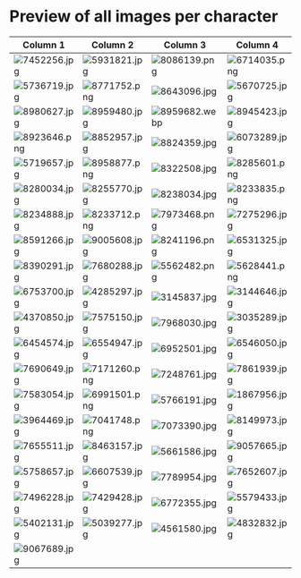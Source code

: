 # Preview of all images per character
| Column 1 | Column 2 | Column 3 | Column 4 |
|---------|---------|---------|---------|
| ![7452256.jpg](https://cdn.donmai.us/180x180/63/08/63081368093489e52faa973b6384a125.jpg) | ![5931821.jpg](https://cdn.donmai.us/180x180/a6/7e/a67eed58a9e8796ee84eb7057704f01f.jpg) | ![8086139.png](https://cdn.donmai.us/180x180/c6/56/c656613a8c3cf0142fd8404e2b3e9309.jpg) | ![6714035.png](https://cdn.donmai.us/180x180/05/ac/05acd70d7ad25e8aeb8590eafeed0d73.jpg) |
| ![5736719.jpg](https://cdn.donmai.us/180x180/ae/f3/aef3b3fd04e76c3159c3f5c7a75e5883.jpg) | ![8771752.png](https://cdn.donmai.us/180x180/5f/2a/5f2a8843efc3afa109510845f51335ff.jpg) | ![8643096.jpg](https://cdn.donmai.us/180x180/9c/ab/9caba22f5cba96efbdc5a4a738fe5b3c.jpg) | ![5670725.jpg](https://cdn.donmai.us/180x180/83/0c/830cdbb700d4ed21565e3c21d95b7e2a.jpg) |
| ![8980627.jpg](https://cdn.donmai.us/180x180/0b/72/0b726576a7edf7fd20df3cd10c804994.jpg) | ![8959480.jpg](https://cdn.donmai.us/180x180/03/75/03756995a1104691f80927a9b1a18239.jpg) | ![8959682.webp](https://cdn.donmai.us/180x180/47/cd/47cd17c4ff8da88cd212b705b307a4c0.jpg) | ![8945423.jpg](https://cdn.donmai.us/180x180/75/ac/75ace2447359350bd1e1b9d74cf26023.jpg) |
| ![8923646.png](https://cdn.donmai.us/180x180/89/54/8954af0896f56b5ee0761cb3932e934c.jpg) | ![8852957.jpg](https://cdn.donmai.us/180x180/cb/c0/cbc0aa04de437840bf9a64fb4925e721.jpg) | ![8824359.jpg](https://cdn.donmai.us/180x180/7f/bb/7fbb92e87a168f102576ff9621319cbf.jpg) | ![6073289.jpg](https://cdn.donmai.us/180x180/b4/bc/b4bc5e96f8a30847ba08e6a7edc12837.jpg) |
| ![5719657.jpg](https://cdn.donmai.us/180x180/be/84/be84edf64374fa3289cee9b28c458194.jpg) | ![8958877.png](https://cdn.donmai.us/180x180/a2/9c/a29cbb81b1f75ca67e452253d7e43d67.jpg) | ![8322508.jpg](https://cdn.donmai.us/180x180/3f/17/3f17d49fc9f84aeb6cd61e0585e4b307.jpg) | ![8285601.png](https://cdn.donmai.us/180x180/c1/72/c17210c0516eb8c33d0a31b56025f69a.jpg) |
| ![8280034.jpg](https://cdn.donmai.us/180x180/ee/44/ee44cc6fbc58fbe5bdee2b5f0bd9183f.jpg) | ![8255770.jpg](https://cdn.donmai.us/180x180/c7/8e/c78e8f807ab6b7bde06d0eac114d650d.jpg) | ![8238034.jpg](https://cdn.donmai.us/180x180/bb/3e/bb3e5b055d56e90eadfca6ec037f2274.jpg) | ![8233835.png](https://cdn.donmai.us/180x180/33/69/3369892663f5d404e4c57c1af69bdcb0.jpg) |
| ![8234888.jpg](https://cdn.donmai.us/180x180/04/e1/04e173b608c1b22cab3585a53fd5b40d.jpg) | ![8233712.png](https://cdn.donmai.us/180x180/e2/7a/e27ad794b73872e26a42b8f792509ffa.jpg) | ![7973468.png](https://cdn.donmai.us/180x180/9c/8e/9c8e94262ba677c4951d88381b5a24b6.jpg) | ![7275296.jpg](https://cdn.donmai.us/180x180/73/85/738564f30352fe1a3fa34c54828afcaf.jpg) |
| ![8591266.jpg](https://cdn.donmai.us/180x180/cf/31/cf31a0d487b68fe91bc293a7069f4015.jpg) | ![9005608.jpg](https://cdn.donmai.us/180x180/d4/0b/d40baecd36620e58638c304c570d31f9.jpg) | ![8241196.png](https://cdn.donmai.us/180x180/3b/69/3b6957ac2c202eaa83dd1260245dce02.jpg) | ![6531325.jpg](https://cdn.donmai.us/180x180/f2/86/f286ef789fe18b5da8c8efa84d3e940b.jpg) |
| ![8390291.jpg](https://cdn.donmai.us/180x180/81/f8/81f8682dd756aec93cd853dc4941aee7.jpg) | ![7680288.jpg](https://cdn.donmai.us/180x180/02/e4/02e43e0bb33bb8b52595d4d5d7790a64.jpg) | ![5562482.png](https://cdn.donmai.us/180x180/b6/dc/b6dc17169b26a267facadd030be6efcc.jpg) | ![5628441.png](https://cdn.donmai.us/180x180/e2/26/e2260b04c80360bda79cd1954295fc5f.jpg) |
| ![6753700.jpg](https://cdn.donmai.us/180x180/ff/97/ff97b3db2b1899cb25ce03f97018195f.jpg) | ![4285297.jpg](https://cdn.donmai.us/180x180/63/a7/63a71240e95b4ebe066227b51e34043b.jpg) | ![3145837.jpg](https://cdn.donmai.us/180x180/3b/38/3b38d62853a4af2052b2c76f1aada896.jpg) | ![3144646.jpg](https://cdn.donmai.us/180x180/e0/ed/e0edb8e5f2e4587f81047460144c0163.jpg) |
| ![4370850.jpg](https://cdn.donmai.us/180x180/aa/3f/aa3fdc04596e72f046104f2393ae2463.jpg) | ![7575150.jpg](https://cdn.donmai.us/180x180/2a/de/2ade38e8828ca4e7a0fadf8329e47cb9.jpg) | ![7968030.jpg](https://cdn.donmai.us/180x180/c9/f1/c9f1701e96b0c252fb6b1de5c6839996.jpg) | ![3035289.jpg](https://cdn.donmai.us/180x180/f0/74/f0746f38ebe01c7f4ebd6e9ed4ffab68.jpg) |
| ![6454574.jpg](https://cdn.donmai.us/180x180/b5/98/b598a5d14d47f5e167bbb7ea04958ad0.jpg) | ![6554947.jpg](https://cdn.donmai.us/180x180/30/0a/300a8c05660fcb56157894ab75767fc4.jpg) | ![6952501.jpg](https://cdn.donmai.us/180x180/21/bb/21bb594c4ed0700ff964ada3c344b2aa.jpg) | ![6546050.jpg](https://cdn.donmai.us/180x180/75/8a/758a620f86b9ce4bebd8dbf370bdce8b.jpg) |
| ![7690649.jpg](https://cdn.donmai.us/180x180/d5/1a/d51af60a46041d82594b5f7a1c5df8c5.jpg) | ![7171260.png](https://cdn.donmai.us/180x180/05/20/05207a4579ba1ebf34169f833ab3ab34.jpg) | ![7248761.jpg](https://cdn.donmai.us/180x180/04/07/04078479598689087bb4b1052968c583.jpg) | ![7861939.jpg](https://cdn.donmai.us/180x180/d7/f0/d7f0b698839316180679437602703888.jpg) |
| ![7583054.jpg](https://cdn.donmai.us/180x180/a5/2b/a52b043c4dcc4c4db95f1d3e07937ffa.jpg) | ![6991501.png](https://cdn.donmai.us/180x180/f9/37/f9374b382b4e56c3625ef0908ac65584.jpg) | ![5766191.jpg](https://cdn.donmai.us/180x180/51/95/5195554d16a01f36a4adf732a4c97921.jpg) | ![1867956.jpg](https://cdn.donmai.us/180x180/c6/0d/c60d58b509c31e5456760a5aa2f6b6b8.jpg) |
| ![3964469.jpg](https://cdn.donmai.us/180x180/7b/41/7b417cc5846704fcdc9bc11e8e3e1f76.jpg) | ![7041748.png](https://cdn.donmai.us/180x180/d4/f3/d4f3c17df7c5dbdbe2bc45bf5e90de13.jpg) | ![7073390.jpg](https://cdn.donmai.us/180x180/d0/9e/d09eb1ff7a7222227229b5350bf623d3.jpg) | ![8149973.jpg](https://cdn.donmai.us/180x180/71/f6/71f665e1aa390e5a27abb8439e85986c.jpg) |
| ![7655511.jpg](https://cdn.donmai.us/180x180/13/b5/13b535bca2ae23fe7f30c7e5c136abf6.jpg) | ![8463157.jpg](https://cdn.donmai.us/180x180/6d/18/6d18aca231c3995f1f9013fac7ee07f9.jpg) | ![5661586.jpg](https://cdn.donmai.us/180x180/e3/fc/e3fcb8d68ad8c69ab35bf39044555627.jpg) | ![9057665.jpg](https://cdn.donmai.us/180x180/80/a1/80a1823d9756412559b868f8fe9ca67e.jpg) |
| ![5758657.jpg](https://cdn.donmai.us/180x180/dc/96/dc969f3a24485ca7c21cbb48134a0f20.jpg) | ![6607539.jpg](https://cdn.donmai.us/180x180/ff/d3/ffd37f1dab76bc85f912ce263962bf46.jpg) | ![7789954.jpg](https://cdn.donmai.us/180x180/f5/3c/f53c27de5cab6284a152841206e6503a.jpg) | ![7652607.jpg](https://cdn.donmai.us/180x180/10/ff/10ff9cd8f8efcb402da24f4974eb20c1.jpg) |
| ![7496228.jpg](https://cdn.donmai.us/180x180/17/9c/179c04cc0ce301eb7f4e69a82f9326d5.jpg) | ![7429428.jpg](https://cdn.donmai.us/180x180/99/6e/996ea925ac1707230ec536c7831586b9.jpg) | ![6772355.jpg](https://cdn.donmai.us/180x180/9f/3a/9f3a87d6eaffb7153750871ae595a9dc.jpg) | ![5579433.jpg](https://cdn.donmai.us/180x180/99/ed/99ed243d04bdfcee75b3c3171a359a86.jpg) |
| ![5402131.jpg](https://cdn.donmai.us/180x180/fa/30/fa3040b6d80f5dd3d988a76d6d463397.jpg) | ![5039277.jpg](https://cdn.donmai.us/180x180/ca/db/cadb38bca425c44f1765e4b967ffea8d.jpg) | ![4561580.jpg](https://cdn.donmai.us/180x180/10/cc/10cc0aaccec6ae8978882eaf6e95ca45.jpg) | ![4832832.jpg](https://cdn.donmai.us/180x180/db/9f/db9fd294c1afb374a5755a92a8d04108.jpg) |
| ![9067689.jpg](https://cdn.donmai.us/180x180/a3/03/a303072f336c6008927c18b1de6f2d93.jpg) |
